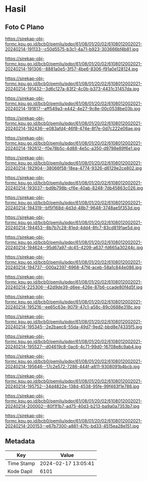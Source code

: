# Hasil

## Foto C Plano

https://sirekap-obj-formc.kpu.go.id/bcb0/pemilu/pdpr/61/08/01/20/02/6108012002021-20240214-191133--c50d5575-b3c1-4a71-b923-303666bf4b81.jpg

https://sirekap-obj-formc.kpu.go.id/bcb0/pemilu/pdpr/61/08/01/20/02/6108012002021-20240214-191306--8881a0e5-3f57-4be6-8306-f91a0e128124.jpg

https://sirekap-obj-formc.kpu.go.id/bcb0/pemilu/pdpr/61/08/01/20/02/6108012002021-20240214-191432--3d6c127a-83f2-4c0b-b373-4431c31457da.jpg

https://sirekap-obj-formc.kpu.go.id/bcb0/pemilu/pdpr/61/08/01/20/02/6108012002021-20240214-191817--aff549a3-e442-4e27-9c8e-00c0538be03b.jpg

https://sirekap-obj-formc.kpu.go.id/bcb0/pemilu/pdpr/61/08/01/20/02/6108012002021-20240214-192436--e083afd4-46f8-474e-8f7e-0d7c222e06ae.jpg

https://sirekap-obj-formc.kpu.go.id/bcb0/pemilu/pdpr/61/08/01/20/02/6108012002021-20240214-192612--f0e78b5c-4d88-4e5c-a350-d9798e89f6e1.jpg

https://sirekap-obj-formc.kpu.go.id/bcb0/pemilu/pdpr/61/08/01/20/02/6108012002021-20240214-192904--38066f58-18ea-4774-9326-d6129e2ce802.jpg

https://sirekap-obj-formc.kpu.go.id/bcb0/pemilu/pdpr/61/08/01/20/02/6108012002021-20240214-193037--bd9b798b-cf6e-40ab-8248-7db45863c026.jpg

https://sirekap-obj-formc.kpu.go.id/bcb0/pemilu/pdpr/61/08/01/20/02/6108012002021-20240214-194319--bf5f168d-4d3d-48b7-9648-3748ae5f353d.jpg

https://sirekap-obj-formc.kpu.go.id/bcb0/pemilu/pdpr/61/08/01/20/02/6108012002021-20240214-194453--8b7b7c28-81ed-4dd4-8fc7-83cd8191ae5d.jpg

https://sirekap-obj-formc.kpu.go.id/bcb0/pemilu/pdpr/61/08/01/20/02/6108012002021-20240214-194624--95d67a97-dc45-4209-a637-fd665a30244c.jpg

https://sirekap-obj-formc.kpu.go.id/bcb0/pemilu/pdpr/61/08/01/20/02/6108012002021-20240214-194737--000a2397-6968-47f4-aceb-58a1c844e086.jpg

https://sirekap-obj-formc.kpu.go.id/bcb0/pemilu/pdpr/61/08/01/20/02/6108012002021-20240214-225306--42d9de39-d6ee-426e-87b6-ccade80f4d5f.jpg

https://sirekap-obj-formc.kpu.go.id/bcb0/pemilu/pdpr/61/08/01/20/02/6108012002021-20240214-195216--ee65c63e-9079-47c1-a58c-89c0688e318c.jpg

https://sirekap-obj-formc.kpu.go.id/bcb0/pemilu/pdpr/61/08/01/20/02/6108012002021-20240214-195345--2e2baec6-55da-49d7-9ed2-bbd8e74335f5.jpg

https://sirekap-obj-formc.kpu.go.id/bcb0/pemilu/pdpr/61/08/01/20/02/6108012002021-20240214-195527--d04619c8-0ac6-4c71-99d0-16708e8c9ab4.jpg

https://sirekap-obj-formc.kpu.go.id/bcb0/pemilu/pdpr/61/08/01/20/02/6108012002021-20240214-195646--17c2e572-7286-444f-a811-9308091b4bcb.jpg

https://sirekap-obj-formc.kpu.go.id/bcb0/pemilu/pdpr/61/08/01/20/02/6108012002021-20240214-195752--34d4822e-138d-4538-95fe-99f463f1e786.jpg

https://sirekap-obj-formc.kpu.go.id/bcb0/pemilu/pdpr/61/08/01/20/02/6108012002021-20240214-200002--80f1f1b7-ad75-40d3-b213-ba9a0a7353b7.jpg

https://sirekap-obj-formc.kpu.go.id/bcb0/pemilu/pdpr/61/08/01/20/02/6108012002021-20240214-200153--e67b7300-a881-47fc-bd33-4515ea28e151.jpg


## Metadata

| Key        | Value               |
| ---------- | ------------------- |
| Time Stamp | 2024-02-17 13:05:41 |
| Kode Dapil | 6101                |



